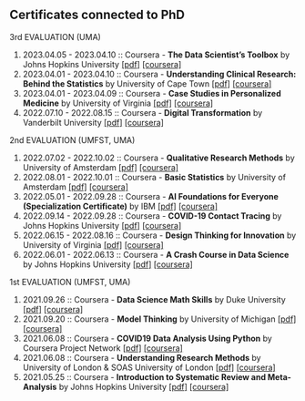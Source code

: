 ##  Certificates connected to PhD

3rd EVALUATION (UMA)
1. 2023.04.05 - 2023.04.10 :: Coursera - **The Data Scientist’s Toolbox** by Johns Hopkins University [[pdf]](/certificates/Coursera_2023_The_Data_Scientist_Toolbox_ZD8VSEKXQZMS.pdf) [[coursera]](https://www.coursera.org/account/accomplishments/verify/ZD8VSEKXQZMS)
1. 2023.04.01 - 2023.04.10 :: Coursera - **Understanding Clinical Research: Behind the Statistics** by University of Cape Town [[pdf]](/certificates/Coursera_2023_Understanding_Clinical_Research_Behind_the_Statistics_8TGV97BM7KP7.pdf) [[coursera]](https://www.coursera.org/account/accomplishments/verify/8TGV97BM7KP7)
1. 2023.04.01 - 2023.04.09 :: Coursera - **Case Studies in Personalized Medicine** by University of Virginia [[pdf]](/certificates/Coursera_2023_Case_Studies_in_Personalized_Medicine_SN2X64SS6CRN.pdf) [[coursera]](https://www.coursera.org/account/accomplishments/verify/SN2X64SS6CRN)
1. 2022.07.10 - 2022.08.15 :: Coursera - **Digital Transformation** by Vanderbilt University [[pdf]](/certificates/Coursera_2022_Digital_Transformation_5VEFEF8Y5MQU.pdf) [[coursera]](https://www.coursera.org/account/accomplishments/verify/5VEFEF8Y5MQU)


2nd EVALUATION (UMFST, UMA)

1. 2022.07.02 - 2022.10.02 :: Coursera - **Qualitative Research Methods** by University of Amsterdam [[pdf]](/certificates/Coursera_2022_Qualitative_Research_Methods_7V8M7J6J3TRR.pdf) [[coursera]](https://www.coursera.org/account/accomplishments/verify/7V8M7J6J3TRR)
1. 2022.08.01 - 2022.10.01 :: Coursera - **Basic Statistics** by University of Amsterdam [[pdf]](/certificates/Coursera_2022_Basic_Statistics_JTHFJU6BY4EM.pdf) [[coursera]](https://www.coursera.org/account/accomplishments/verify/JTHFJU6BY4EM)
1. 2022.05.01 - 2022.09.28 :: Coursera - **AI Foundations for Everyone (Specialization Certificate)** by IBM [[pdf]](/certificates/Coursera_2022_AI_Foundations_for_Everyone_2Q9XZ6EEUVNR.pdf) [[coursera]](https://www.coursera.org/account/accomplishments/specialization/2Q9XZ6EEUVNR)
1. 2022.09.14 - 2022.09.28 :: Coursera - **COVID-19 Contact Tracing** by Johns Hopkins University [[pdf]](/certificates/Coursera_2022_COVID-19_Contact_Tracing_BHHLUTZEDFMP.pdf) [[coursera]](https://www.coursera.org/account/accomplishments/verify/BHHLUTZEDFMP)
1. 2022.06.15 - 2022.08.16 :: Coursera - **Design Thinking for Innovation** by University of Virginia [[pdf]](/certificates/Coursera_2022_Design_Thinking_for_Innovation_D2D4NEZ994AS.pdf) [[coursera]](https://www.coursera.org/account/accomplishments/verify/D2D4NEZ994AS)
1. 2022.06.01 - 2022.06.13 :: Coursera - **A Crash Course in Data Science** by Johns Hopkins University [[pdf]](/certificates/Coursera_2022_Crash_Course_in_Data-Science_JYGR5JUKEA4M.pdf) [[coursera]](https://www.coursera.org/account/accomplishments/verify/JYGR5JUKEA4M)

1st EVALUATION (UMFST, UMA)

1. 2021.09.26 :: Coursera - **Data Science Math Skills** by Duke University [[pdf]](/certificates/Coursera_2021_Data_Science_Math_Skills_ZHMPNUULB3ZZ.pdf) [[coursera]](https://www.coursera.org/account/accomplishments/verify/ZHMPNUULB3ZZ)
1. 2021.09.20 :: Coursera - **Model Thinking** by University of Michigan [[pdf]](/certificates/Coursera_2021_Model_Thinking_82Z5AVGFJJBG.pdf) [[coursera]](https://www.coursera.org/account/accomplishments/verify/82Z5AVGFJJBG)
1. 2021.06.08 :: Coursera - **COVID19 Data Analysis Using Python** by Coursera Project Network [[pdf]](/certificates/Coursera_2021_COVID19_Data_Analysis_Using_Python_N3EDFV4HJFCT.pdf) [[coursera]](https://www.coursera.org/account/accomplishments/verify/N3EDFV4HJFCT)
1. 2021.06.08 :: Coursera - **Understanding Research Methods** by University of London & SOAS University of London [[pdf]](/certificates/Coursera_2021_Understanding_Research_Methods_P59MZUUDAAYZ.pdf) [[coursera]](https://www.coursera.org/account/accomplishments/verify/P59MZUUDAAYZ)
1. 2021.05.25 :: Coursera - **Introduction to Systematic Review and Meta-Analysis** by Johns Hopkins University [[pdf]](/certificates/Coursera_2021_SystematicReview_Meta-Analysis_DKNUCDD8H9EK.pdf) [[coursera]](https://www.coursera.org/account/accomplishments/verify/DKNUCDD8H9EK)
